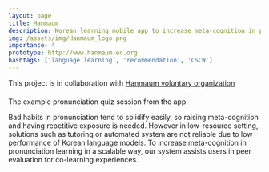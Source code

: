 ```yaml
---
layout: page
title: Hanmaum
description: Korean learning mobile app to increase meta-cognition in pronunciation learning
img: /assets/img/Hanmaum_logo.png
importance: 4
prototype: http://www.hanmaum-ec.org
hashtags: ['language learning', 'recommendation', 'CSCW']
---
```


<div  style="margin-bottom: 20px"> 
    <span > This project is in collaboration with</span> 
    <a href="http://www.hanmaum-ec.org">Hanmaum voluntary organization</a>
</div>


<div class="row justify-content-md-center">
    <div class="col col-lg-3">
        <img class="img-fluid rounded z-depth-1" src="{{ '/assets/img/Hanmaum_app1.png' | relative_url }}" alt="" title="screen of app shown, example question and hint of related pronunciation rule"/>
    </div>
    <div class="col col-lg-3">
        <img class="img-fluid rounded z-depth-1" src="{{ '/assets/img/Hanmaum_app2.png' | relative_url }}" alt="" title="screen of app shown, example trial and feedback of app"/>
    </div>
</div>
<div class="caption">
    The example pronunciation quiz session from the app. 
</div>



Bad habits in pronunciation tend to solidify easily, so raising meta-cognition and having repetitive exposure is needed. However in low-resource setting, solutions such as tutoring or automated system are not reliable due to low performance of Korean language models. To increase meta-cognition in pronunciation learning in a scalable way, our system assists users in peer evaluation for co-learning experiences.
